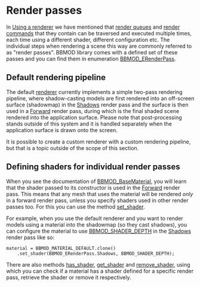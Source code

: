 # Render passes
In [Using a renderer](./UsingARenderer.md) we have mentioned that
[render queues](./BBMOD_BaseMaterial.RenderCommands.html) and
[render commands](./BBMOD_RenderCommand.html) that they contain can be traversed
and executed multiple times, each time using a different shader, different
configuration etc. The individual steps when rendering a scene this way are
commonly referred to as "render passes". BBMOD library comes with a defined set
of these passes and you can find them in enumeration
[BBMOD_ERenderPass](./BBMOD_ERenderPass.html).

## Default rendering pipeline
The default [renderer](./BBMOD_Renderer.html) currently implements a simple
two-pass rendering pipeline, where shadow-casting models are first rendered into
an off-screen surface (shadowmap) in the [Shadows](./BBMOD_ERenderPass.Shadows.html)
render pass and the surface is then used in a [Forward](./BBMOD_ERenderPass.Forward.html)
render pass, during which is the final shaded scene rendered into the application
surface. Please note that post-processing stands outside of this system and it
is handled separately when the application surface is drawn onto the screen.

It is possible to create a custom renderer with a custom rendering pipeline, but
that is a topic outside of the scope of this section.

## Defining shaders for individual render passes
When you see the documentation of [BBMOD_BaseMaterial](./BBMOD_BaseMaterial.html),
you will learn that the shader passed to its constructor is used in the
[Forward](./BBMOD_ERenderPass.Forward.html) render pass. This means that any mesh
that uses the material will be rendered *only* in a forward render pass, unless
you specify shaders used in other render passes too. For this you can use the
method [set_shader](./BBMOD_BaseMaterial.set_shader.html).

For example, when you use the default renderer and you want to render models
using a material into the shadowmap (so they cast shadows), you can configure
the material to use [BBMOD_SHADER_DEPTH](./BBMOD_SHADER_DEPTH.html) in the
[Shadows](./BBMOD_ERenderPass.Shadows.html) render pass like so:

```gml
material = BBMOD_MATERIAL_DEFAULT.clone()
    .set_shader(BBMOD_ERenderPass.Shadows, BBMOD_SHADER_DEPTH);
```

There are also methods [has_shader](./BBMOD_BaseMaterial.has_shader.html),
[get_shader](BBMOD_BaseMaterial.get_shader.html) and
[remove_shader](BBMOD_BaseMaterial.remove_shader.html), using which you can
check if a material has a shader defined for a specific render pass, retrieve
the shader or remove it respectively.
